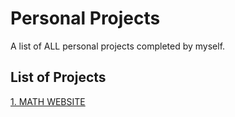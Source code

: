 

# Personal Projects
A list of ALL personal projects completed by myself.


## List of Projects
[1. MATH WEBSITE](https://github.com/Rivaldo1123/Personal_Projects/tree/main/1.%20Maths%20Website%20(HTML%20%26%20CSS))
